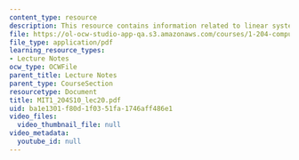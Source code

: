 ```yaml
---
content_type: resource
description: This resource contains information related to linear systems and LU decomposition.
file: https://ol-ocw-studio-app-qa.s3.amazonaws.com/courses/1-204-computer-algorithms-in-systems-engineering-spring-2010/ba1e1301f80d1f0351fa1746aff486e1_MIT1_204S10_lec20.pdf
file_type: application/pdf
learning_resource_types:
- Lecture Notes
ocw_type: OCWFile
parent_title: Lecture Notes
parent_type: CourseSection
resourcetype: Document
title: MIT1_204S10_lec20.pdf
uid: ba1e1301-f80d-1f03-51fa-1746aff486e1
video_files:
  video_thumbnail_file: null
video_metadata:
  youtube_id: null
---
```

